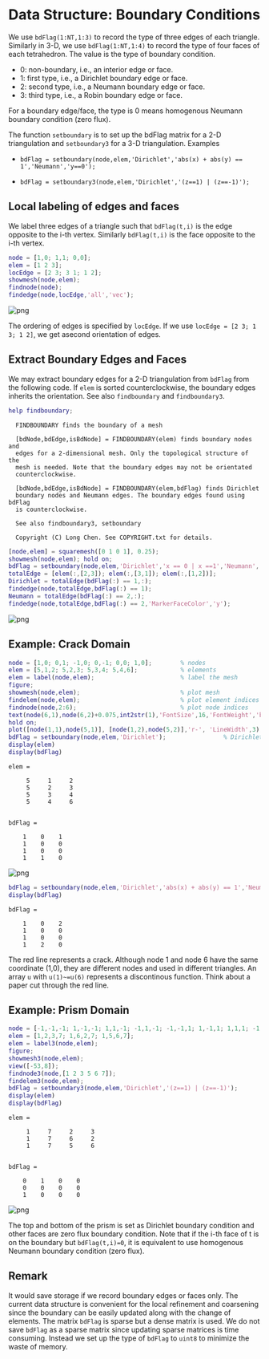 # Data Structure: Boundary Conditions

We use `bdFlag(1:NT,1:3)` to record the type of three edges of each
triangle. Similarly in 3-D, we use `bdFlag(1:NT,1:4)` to record the type
of four faces of each tetrahedron. The value is the type of boundary
condition.

- 0: non-boundary, i.e., an interior edge or face.
- 1: first type, i.e., a Dirichlet boundary edge or face. 
- 2: second type, i.e., a Neumann boundary edge or face. 
- 3: third type, i.e., a Robin boundary edge or face.

For a boundary edge/face, the type is 0 means homogenous Neumann boundary condition (zero
flux).

The function `setboundary` is to set up the bdFlag matrix for a 2-D
triangulation and `setboundary3` for a 3-D triangulation. Examples

- `bdFlag = setboundary(node,elem,'Dirichlet','abs(x) + abs(y) == 1','Neumann','y==0');`

- `bdFlag = setboundary3(node,elem,'Dirichlet','(z==1) | (z==-1)');`

## Local labeling of edges and faces

We label three edges of a triangle such that `bdFlag(t,i)` is the edge
opposite to the i-th vertex. Similarly `bdFlag(t,i)` is the face opposite
to the i-th vertex.


```matlab
node = [1,0; 1,1; 0,0];
elem = [1 2 3];
locEdge = [2 3; 3 1; 1 2];
showmesh(node,elem);
findnode(node);
findedge(node,locEdge,'all','vec');
```


    
![png](bddoc_files/bddoc_4_0.png)
    


The ordering of edges is specified by `locEdge`. If we use `locEdge = [2 3; 1 3; 1 2]`, we get asecond orientation of edges.

## Extract Boundary Edges and Faces

We may extract boundary edges for a 2-D triangulation from `bdFlag` from the following code. If `elem` is sorted counterclockwise, the boundary edges inherits the orientation. See also `findboundary` and `findboundary3`.


```matlab
help findboundary;
```

      FINDBOUNDARY finds the boundary of a mesh
     
      [bdNode,bdEdge,isBdNode] = FINDBOUNDARY(elem) finds boundary nodes and
      edges for a 2-dimensional mesh. Only the topological structure of the
      mesh is needed. Note that the boundary edges may not be orientated
      counterclockwise.
      
      [bdNode,bdEdge,isBdNode] = FINDBOUNDARY(elem,bdFlag) finds Dirichlet
      boundary nodes and Neumann edges. The boundary edges found using bdFlag
      is counterclockwise.
      
      See also findboundary3, setboundary
     
      Copyright (C) Long Chen. See COPYRIGHT.txt for details.
    



```matlab
[node,elem] = squaremesh([0 1 0 1], 0.25);
showmesh(node,elem); hold on;
bdFlag = setboundary(node,elem,'Dirichlet','x == 0 | x ==1','Neumann','y==0');
totalEdge = [elem(:,[2,3]); elem(:,[3,1]); elem(:,[1,2])];
Dirichlet = totalEdge(bdFlag(:) == 1,:);
findedge(node,totalEdge,bdFlag(:) == 1);
Neumann = totalEdge(bdFlag(:) == 2,:); 
findedge(node,totalEdge,bdFlag(:) == 2,'MarkerFaceColor','y');
```


    
![png](bddoc_files/bddoc_9_0.png)
    


## Example: Crack Domain


```matlab
node = [1,0; 0,1; -1,0; 0,-1; 0,0; 1,0];        % nodes
elem = [5,1,2; 5,2,3; 5,3,4; 5,4,6];            % elements
elem = label(node,elem);                        % label the mesh
figure;
showmesh(node,elem);                            % plot mesh
findelem(node,elem);                            % plot element indices
findnode(node,2:6);                             % plot node indices
text(node(6,1),node(6,2)+0.075,int2str(1),'FontSize',16,'FontWeight','bold');
hold on;
plot([node(1,1),node(5,1)], [node(1,2),node(5,2)],'r-', 'LineWidth',3);
bdFlag = setboundary(node,elem,'Dirichlet');                % Dirichlet boundary condition
display(elem)
display(bdFlag)
```

    
    elem =
    
         5     1     2
         5     2     3
         5     3     4
         5     4     6
    
    
    bdFlag =
    
        1    0    1
        1    0    0
        1    0    0
        1    1    0
    



    
![png](bddoc_files/bddoc_11_1.png)
    



```matlab
bdFlag = setboundary(node,elem,'Dirichlet','abs(x) + abs(y) == 1','Neumann','y==0');
display(bdFlag)
```

    
    bdFlag =
    
        1    0    2
        1    0    0
        1    0    0
        1    2    0
    


The red line represents a crack. Although node 1 and node 6 have the same coordinate (1,0), they are different nodes and used in different triangles. An array `u` with `u(1)~=u(6)` represents a discontinous function. Think about a paper cut through the red line. 

## Example: Prism Domain


```matlab
node = [-1,-1,-1; 1,-1,-1; 1,1,-1; -1,1,-1; -1,-1,1; 1,-1,1; 1,1,1; -1,1,1]; 
elem = [1,2,3,7; 1,6,2,7; 1,5,6,7];
elem = label3(node,elem);
figure;
showmesh3(node,elem);
view([-53,8]);
findnode3(node,[1 2 3 5 6 7]);
findelem3(node,elem);
bdFlag = setboundary3(node,elem,'Dirichlet','(z==1) | (z==-1)');
display(elem)
display(bdFlag)
```

    
    elem =
    
         1     7     2     3
         1     7     6     2
         1     7     5     6
    
    
    bdFlag =
    
        0    1    0    0
        0    0    0    0
        1    0    0    0
    



    
![png](bddoc_files/bddoc_15_1.png)
    


The top and bottom of the prism is set as Dirichlet boundary condition and other faces are zero flux boundary condition. Note that if the i-th face of t is on the boundary but `bdFlag(t,i)=0`, it is equivalent to use homogenous Neumann boundary condition (zero
flux).

## Remark

It would save storage if we record boundary edges or faces only. The current data structure is convenient for the local refinement and coarsening since the boundary can be easily updated along with the change of elements. The matrix `bdFlag` is sparse but a dense matrix is used. We do not save `bdFlag` as a sparse matrix since updating sparse matrices is time consuming. Instead we set up the type of `bdFlag` to `uint8` to minimize the waste of memory.
